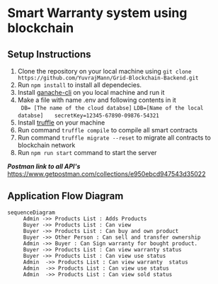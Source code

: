 # Smart Warranty system using blockchain

## Setup Instructions

1. Clone the repository on your local machine using `git clone https://github.com/YuvrajMann/Grid-Blockchain-Backend.git`
2.  Run `npm install` to install all dependecies.
3. Install [ganache-cli](https://github.com/trufflesuite/ganache-cli#readme) on you local machine and run it
4.  Make a file with name .env and following contents in it    
``
DB= [The name of the cloud databse]``
``LDB=[Name of the local databse]   ``
``secretKey=12345-67890-09876-54321``
5. Install [truffle](https://www.npmjs.com/package/truffle) on your machine
6. Run command `truffle compile` to compile all smart contracts
7. Run command `truffle migrate --reset` to migrate all contracts to blockchain network
8. Run `npm run start` command to start the server

***Postman link to all API's***
https://www.getpostman.com/collections/e950ebcd947543d35022 

## Application Flow Diagram

```mermaid
sequenceDiagram
	 Admin ->> Products List : Adds Products  
	 Buyer ->> Products List : Can view
	 Buyer ->> Products List : Can buy and own product
	 Buyer ->> Other Person : Can sell and transfer ownership
	 Admin ->> Buyer : Can Sign warranty for bought product.
	 Buyer ->> Products List : Can view warranty status 
	 Buyer ->> Products List : Can view use status
	 Admin  ->> Products List : Can view warranty  status
	 Admin  ->> Products List : Can view use status
	 Admin  ->> Products List : Can view sold status
```
